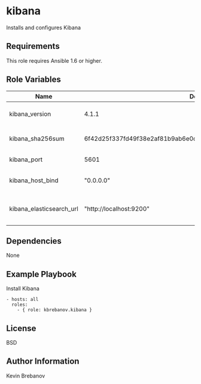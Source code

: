 kibana
======

Installs and configures Kibana

Requirements
------------

This role requires Ansible 1.6 or higher.

Role Variables
--------------

| Name                     | Default                                                          | Description                       |
|--------------------------|------------------------------------------------------------------|-----------------------------------|
| kibana_version           | 4.1.1                                                            | Version of Kibana to install      |
| kibana_sha256sum         | 6f42d25f337fd49f38e2af81b9ab6e0c987a199a8c0b2e1410d072f812cb4520 | SHA 256 checksum of archive       |
| kibana_port              | 5601                                                             | Kibana server port                |
| kibana_host_bind         | "0.0.0.0"                                                        | The host to bind the server to    |
| kibana_elasticsearch_url | "http://localhost:9200"                                          | The Elasticsearch instance to use |

Dependencies
------------

None

Example Playbook
----------------

Install Kibana
```
- hosts: all
  roles:
    - { role: kbrebanov.kibana }
```

License
-------

BSD

Author Information
------------------

Kevin Brebanov
